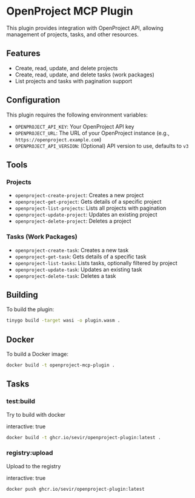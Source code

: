 # OpenProject MCP Plugin

This plugin provides integration with OpenProject API, allowing management of projects, tasks, and other resources.

## Features

- Create, read, update, and delete projects
- Create, read, update, and delete tasks (work packages)
- List projects and tasks with pagination support

## Configuration

This plugin requires the following environment variables:

- `OPENPROJECT_API_KEY`: Your OpenProject API key
- `OPENPROJECT_URL`: The URL of your OpenProject instance (e.g., `https://openproject.example.com`)
- `OPENPROJECT_API_VERSION`: (Optional) API version to use, defaults to `v3`

## Tools

### Projects

- `openproject-create-project`: Creates a new project
- `openproject-get-project`: Gets details of a specific project
- `openproject-list-projects`: Lists all projects with pagination
- `openproject-update-project`: Updates an existing project
- `openproject-delete-project`: Deletes a project

### Tasks (Work Packages)

- `openproject-create-task`: Creates a new task
- `openproject-get-task`: Gets details of a specific task
- `openproject-list-tasks`: Lists tasks, optionally filtered by project
- `openproject-update-task`: Updates an existing task
- `openproject-delete-task`: Deletes a task

## Building

To build the plugin:

```bash
tinygo build -target wasi -o plugin.wasm .
```

## Docker

To build a Docker image:

```bash
docker build -t openproject-mcp-plugin .
```

## Tasks

### test:build

Try to build with docker

interactive: true

```bash
docker build -t ghcr.io/sevir/openproject-plugin:latest .
```

### registry:upload

Upload to the registry

interactive: true

```bash
docker push ghcr.io/sevir/openproject-plugin:latest
```